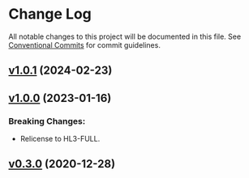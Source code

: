 # Change Log

All notable changes to this project will be documented in this file.
See [Conventional Commits](Https://conventionalcommits.org) for commit guidelines.

<!-- changelog -->

## [v1.0.1](https://harton.dev/james/mpl3115a2/compare/v1.0.0...v1.0.1) (2024-02-23)




## [v1.0.0](https://harton.dev/james/mpl3115a2/compare/v0.3.0...v1.0.0) (2023-01-16)

### Breaking Changes:

- Relicense to HL3-FULL.

## [v0.3.0](https://harton.dev/james/mpl3115a2/compare/v0.3.0...v0.3.0) (2020-12-28)
